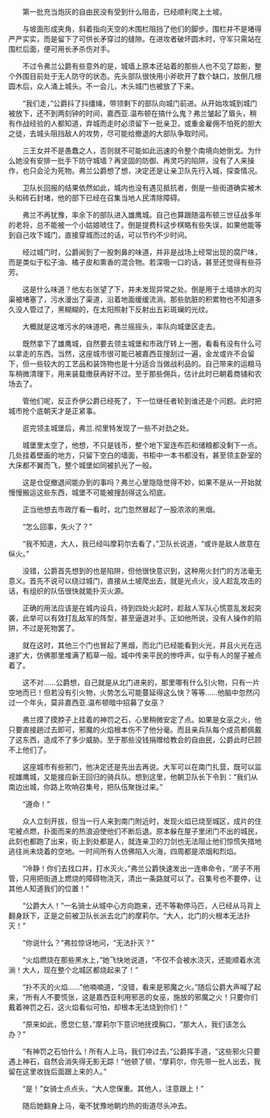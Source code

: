 　　第一批充当炮灰的自由民没有受到什么阻击，已经顺利爬上土坡。

　　与坡面形成夹角，斜着指向天空的木围栏阻挡了他们的脚步。围栏并不是堵得严严实实，而是留下了可供长矛穿过的缝隙。在进攻者破坏圆木时，守军只需站在围栏后面，便可用长矛杀伤对手。

　　不过令弗兰公爵有些意外的是，城墙上原本还站着的那些人也不见了踪影，整个外围目前处于无人防守的状态。先头部队很快用小斧砍开了数个缺口，放倒几根圆木后，众人涌上城头。不一会儿，木头城门也被放了下来。

　　“我们走，”公爵抖了抖缰绳，带领剩下的部队向城门前进。从开始攻城到城门被放下，还不到两刻钟的时间，嘉西亚.温布顿在搞什么鬼？弗兰皱起了眉头，稍有作战经验的人都知道，弃城而走时必须留下一批亲卫，或重金雇佣不怕死的胆大之徒，去城头阻挡敌人的攻势，尽可能给撤退的大部队争取时间。

　　三王女并不是愚蠢之人，否则就不可能如此迅速的令整个南境向她倒戈。为什么她没有安排一批手下防守城墙？再坚固的防御、再灵巧的陷阱，没有了人来操作，也只会沦为死物。弗兰公爵想了想，决定还是让亲卫队先行入城，探查情况。

　　卫队长回报的结果依然如此，城内也没有遇见抵抗者，倒是一些街道确实被木头和砖石封堵，他的部下已经在召集当地人民清除障碍。

　　弗兰不再犹豫，率余下的部队进入雄鹰城。自己也算跟随温布顿三世征战多年的老将，总不能被一个小姑娘唬住了。倒是提费科这步棋略有些失误，如果他能等到自己攻下城门，直接穿城而过的话，可以节约不少时间。

　　经过城门时，公爵闻到了一股刺鼻的味道，并非是战场上经常出现的腐尸味，而是类似于松子油、橘子皮和熏香的混合物。若深吸一口的话，甚至还觉得有些芬芳。

　　这是什么味道？他左右张望了下，并未发现异常之处。倒是用于土墙排水的沟渠被堵塞了，污水漫出了渠道，沿着地面缓缓流淌。那些肮脏的积累物也不知道多久没人管过了，黑糊糊的，在太阳照射下反射出五彩斑斓的光纹。

　　大概就是这堆污水的味道吧，弗兰摇摇头，率队向城堡区走去。

　　既然拿下了雄鹰城，自然要去领主城堡和市政厅转上一圈，看看有没有什么可以拿走的东西。当然，这座城市很可能已被嘉西亚搜刮过一遍，金龙或许不会留下，但一些较大的工艺品和装饰物也是十分适合当做战利品的。自己带来的运粮马车稍微清理下，用来装载缴获再好不过。至于那些佣兵，估计此时已朝着商铺和农场去了。

　　管他们呢，反正乔伊公爵已经死了，下一位继任者轮到谁还是个问题。此时把城市抢个底朝天才是正紧事。

　　逛完领主城堡后，弗兰.彻里特发现了一些不对劲之处。

　　城堡里太空了，他想，不只是钱币，整个地下室连布匹和储粮都没剩下一点。几处挂着壁画的地方，只留下空白的墙面，书柜中一本书都没有，甚至领主卧室的大床都不翼而飞，整个城堡如同被扒光了一般。

　　这是仓促撤退间能办到的事吗？弗兰心里隐隐觉得不妙，如果不是从一开始就慢慢搬运这些东西，城堡不可能被搜刮得这么彻底。

　　正当他想去市政厅看一看时，北门忽然冒起了一股浓浓的黑烟。

　　“怎么回事，失火了？”

　　“我不知道，大人，我已经叫摩莉尔去看了，”卫队长说道，“或许是敌人故意在纵火。”

　　没错，公爵首先想到的也是陷阱，但他很快意识到，这种用火封门的方法毫无意义。首先不说可以绕过城门，直接从土坡爬出去，就是光点火，没人趁乱攻击的话，有组织的队伍很快就能扑灭火源。

　　正确的用法应该是在城内设兵，待到四处火起时，趁敌人军队心慌意乱发起突袭，此举可以有效打乱敌军的阵型，甚至逼退对手。正如他所说，没有人操作的陷阱，不过是死物罢了。

　　就在这时，其他三个门也冒起了黑烟，而北门已经能看到火光，并且火光在迅速扩大，仿佛那里堆满了稻草一般。城中传来平民的惨呼声，似乎有人的屋子被点着了。

　　这不对……公爵想，自己就是从北门进来的，那里哪有什么引火物，只有一片空地而已！但若没有引火物，火势怎么可能蔓延得这么快？等等……他脑中忽然闪过一个年头，莫非嘉西亚.温布顿暗中招募了女巫？

　　弗兰摸了摸脖子上挂着的神罚之石，心里稍微安定了点。如果是女巫之火，他只要直接趟过去即可，邪魔的火焰根本伤不了他分毫。而且亲兵队每个成员都佩戴了这东西，造成不了多少威胁。至于那些没钱捐赠给教会的自由民，公爵此时已顾不上他们了。

　　这座城市有些邪门，他决定还是先出去再说。大军可以在南门扎营，既可以监视雄鹰城，又能接应新王回归的骑兵队。想到这里，他朝卫队长下令到：“我们从南边出城，你路上吹响召集号，把队伍聚拢过来。”

　　“遵命！”

　　众人立刻开拔，但当一行人来到南门附近时，发现火焰已烧至城区，成片的住宅被点燃，扑面而来的热浪迫使他们不断后退。原本躲在屋子里闭门不出的城民，此刻也都跑了出来，街上到处都是人，就连亲卫的刀剑也无法阻止他们惊慌失措地逃往尚未烧着的空地。一时间所有人仿佛陷入火海，四周都是浓烟和烈焰。

　　“冷静！你们去找口井，打水灭火，”弗兰公爵快速发出一连串命令，“房子不用管，只用把街道上燃烧的障碍物浇灭，清出一条路就可以了。召集号也不要停，让其他人知道我们的位置！”

　　“公爵大人！”一名骑士从城中心方向跑来，还不等勒停马匹，人已经从马背上翻身跃下，正是之前被卫队长派去北门的摩莉尔。“大人，北门的火根本无法扑灭！”

　　“你说什么？”弗拉惊讶地问，“无法扑灭？”

　　“火焰燃烧在那些黑水上，”她飞快地说道，“不仅不会被水浇灭，还能顺着水流淌！大人，现在整个北城区都烧起来了！”

　　“扑不灭的火焰……”他喃喃道，“没错，看来是邪魔之火。”随后公爵大声喊了起来，“所有人不要慌张，这是嘉西亚利用邪恶的女巫，施放的邪魔之火！只要你们戴着神罚之石，这火焰看似可怕，却根本无法烧到你们！”

　　“原来如此，愿您仁慈，”摩莉尔下意识地抚摸胸口，“那大人，我们该怎么办？”

　　“有神罚之石怕什么！所有人上马，我们冲过去，”公爵挥手道，“这些邪火只要遇上神石，自然会消失得无影无踪！”他顿了顿，“摩莉尔，你先带一批人出去，我留在这里收拢后面跟上来的人。”

　　“是！”女骑士点点头，“大人您保重。其他人，注意跟上！”

　　随后她翻身上马，毫不犹豫地朝灼热的街道尽头冲去。
